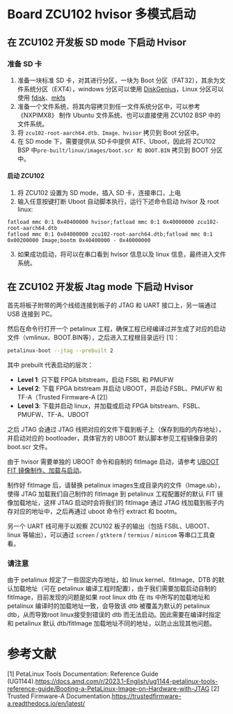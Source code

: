 # Board ZCU102 hvisor 多模式启动

## 在 ZCU102 开发板 SD mode 下启动 Hvisor 

### 准备 SD 卡

1. 准备一块标准 SD 卡，对其进行分区，一块为 Boot 分区（FAT32），其余为文件系统分区（EXT4），windows 分区可以使用 [DiskGenius](https://www.diskgenius.cn/download.php)，Linux 分区可以使用 [fdisk](https://www.cnblogs.com/renshengdezheli/p/13941563.html)、[mkfs](https://blog.csdn.net/linkedin_35878439/article/details/82020925)
2. 准备一个文件系统，将其内容拷贝到任一文件系统分区中，可以参考 《NXPIMX8》 制作 Ubuntu 文件系统、也可以直接使用 ZCU102 BSP 中的文件系统。
3. 将 ```zcu102-root-aarch64.dtb、Image、hvisor``` 拷贝到 Boot 分区中。
4. 在 SD mode 下，需要提供从 SD卡中提供 ATF、Uboot，因此将 ZCU102 BSP 中```pre-built/linux/images/boot.scr 和 BOOT.BIN``` 拷贝到 BOOT 分区中。

#### 启动 ZCU102

1. 将 ZCU102 设置为 SD mode，插入 SD 卡，连接串口，上电
2. 输入任意按键打断 Uboot 自动脚本执行，运行下述命令启动 hvisor 及 root linux: 
```
fatload mmc 0:1 0x40400000 hvisor;fatload mmc 0:1 0x40000000 zcu102-root-aarch64.dtb
fatload mmc 0:1 0x04000000 zcu102-root-aarch64.dtb;fatload mmc 0:1 0x00200000 Image;bootm 0x40400000 - 0x40000000
```
3. 如果成功启动，将可以在串口看到 hvisor 信息以及 linux 信息，最终进入文件系统。

## 在 ZCU102 开发板 Jtag mode 下启动 Hvisor


首先将板子附带的两个线缆连接到板子的 JTAG 和 UART 接口上，另一端通过 USB 连接到 PC。

然后在命令行打开一个 petalinux 工程，确保工程已经编译过并生成了对应的启动文件（vmlinux、BOOT.BIN等），之后进入工程根目录运行 [1]：

```bash
petalinux-boot --jtag --prebuilt 2
```

其中 prebuilt 代表启动的层次：

- **Level 1**: 只下载 FPGA bitstream，启动 FSBL 和 PMUFW
- **Level 2**: 下载 FPGA bitstream 并启动 UBOOT，并启动 FSBL、PMUFW 和 TF-A（Trusted Firmware-A [2]）
- **Level 3**: 下载并启动 linux，并加载或启动 FPGA bitstream、FSBL、PMUFW、TF-A、UBOOT

之后 JTAG 会通过 JTAG 线把对应的文件下载到板子上（保存到指的内存地址），并启动对应的 bootloader，具体官方的 UBOOT 默认脚本参见工程镜像目录的 boot.scr 文件。

由于 hvisor 需要单独的 UBOOT 命令和自制的 fitImage 启动，请参考 [UBOOT FIT 镜像制作、加载与启动](../../chap02/subchap01/UbootFitImage-ZCU102.md)。

制作好 fitImage 后，请替换 petalinux images生成目录内的文件（Image.ub），使得 JTAG 加载我们自己制作的 fitImage 到 petalinux 工程配置好的默认 FIT 镜像加载地址，这样 JTAG 启动时会将我们的 fitImage 通过 JTAG 线加载到板子内存对应的地址中，之后再通过 uboot 命令行 extract 和 bootm。

另一个 UART 线可用于以观察 ZCU102 板子的输出（包括 FSBL、UBOOT、linux 等输出），可以通过 `screen` / `gtkterm` / `termius` / `minicom` 等串口工具查看。

<div class="warning">
    <h3>请注意</h3>
    <p> 由于 petalinux 规定了一些固定内存地址，如 linux kernel、fitImage、DTB 的默认加载地址（可在 petalinux 编译工程时配置），由于我们需要加载启动自制的 fitImage，目前发现的问题是如果 root linux dtb 在 its 中所写的加载地址和 petalinux 编译时的加载地址一致，会导致该 dtb 被覆盖为默认的 petalinux dtb，从而导致root linux接受到错误的 dtb 而无法启动。因此需要在编译时指定和 petalinux 默认 dtb/fitImage 加载地址不同的地址，以防止出现其他问题。
</div>

# 参考文献

[1] PetaLinux Tools Documentation: Reference Guide (UG1144).<https://docs.amd.com/r/2023.1-English/ug1144-petalinux-tools-reference-guide/Booting-a-PetaLinux-Image-on-Hardware-with-JTAG>
[2] Trusted Firmware-A Documentation.<https://trustedfirmware-a.readthedocs.io/en/latest/>
